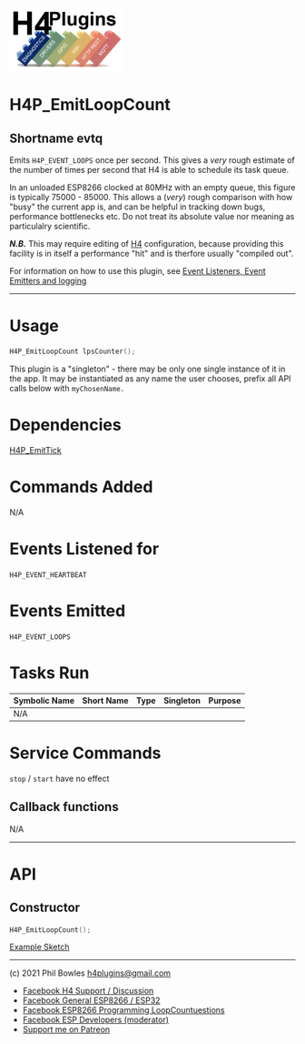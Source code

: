 ![H4P Logo](/assets/DiagLogo.jpg)

# H4P_EmitLoopCount

## Shortname evtq

Emits `H4P_EVENT_LOOPS` once per second. This gives a *very* rough estimate of the number of times per second that H4 is able to schedule its task queue.

In an unloaded ESP8266 clocked at 80MHz with an empty queue, this figure is typically 75000 - 85000. This allows a (*very*) rough comparison with how "busy" the current app is, and can be helpful in tracking down bugs, performance bottlenecks etc. Do not treat its absolute value nor meaning as particulalry scientific.

***N.B.*** This may require editing of [H4](https://github.com/philbowles/H4) configuration, because providing this facility is in itself a performance "hit" and is therfore usually "compiled out".

For information on how to use this plugin, see [Event Listeners, Event Emitters and logging](events.md)

---

# Usage

```cpp
H4P_EmitLoopCount lpsCounter();
```

This plugin is a "singleton" - there may be only one single instance of it in the app. 
It may be instantiated as any name the user chooses, prefix all API calls below with `myChosenName.`

# Dependencies

[H4P_EmitTick](tick.md)

# Commands Added

N/A

# Events Listened for

`H4P_EVENT_HEARTBEAT`

# Events Emitted

`H4P_EVENT_LOOPS`

# Tasks Run

| Symbolic Name | Short Name | Type | Singleton | Purpose |
| :----------   | :--- | :--- | :-------: | :---    |
|N/A|||||

# Service Commands

`stop` / `start` have no effect

## Callback functions

N/A

---

# API

## Constructor

```cpp
H4P_EmitLoopCount();
```

[Example Sketch](../examples/LOGGING/EmittersListeners/EmittersListeners.ino)

---

(c) 2021 Phil Bowles h4plugins@gmail.com

* [Facebook H4  Support / Discussion](https://www.facebook.com/groups/444344099599131/)
* [Facebook General ESP8266 / ESP32](https://www.facebook.com/groups/2125820374390340/)
* [Facebook ESP8266 Programming LoopCountuestions](https://www.facebook.com/groups/esp8266questions/)
* [Facebook ESP Developers (moderator)](https://www.facebook.com/groups/ESP8266/)
* [Support me on Patreon](https://patreon.com/esparto)
